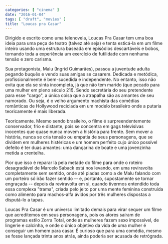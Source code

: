 ```yaml
---
categories: [ "cinema" ]
date: "2016-01-04"
tags: [ "draft", "movies" ]
title: "Loucas pra Casar"
---
```

Dirigido e escrito como uma telenovela, Loucas Pra Casar tem uma boa
ideia para uma peça de teatro (talvez até seja) e tenta esticá-la em
um filme inteiro usando uma estrutura baseada em episódios descartáveis
e bobos, tornando toda a experiência um exercício de futilidade com
nenhuma tensão e zero carisma.

Sua protagonista, Malu (Ingrid Guimarães), passou a juventude adulta
pegando buquês e vendo suas amigas se casarem. Dedicada e metódica,
profissionalmente é bem-sucedida e independente. No entanto, isso
não evita que ela se sinta incompleta, já que não tem marido (que
pecado para uma mulher em pleno século 21!). Sendo secretária do seu
pretendente para esse "cargo", a única coisa que a atrapalha são as
amantes de seu namorado. Ou seja, é o velho argumento machista das
comédias românticas de Hollywood reciclada em um modelo brasileiro
onde a putaria teoricamente é mais liberada.

Teoricamente. Mesmo sendo brasileiro, o filme é surpreendentemente
conservador, frio e distante, pois se concentra em gags televisivas
inocentes que quase nunca movem a história para frente. Sem mover a
história, nunca se cria tensão ou empatia de seus personagens, que se
dividem em mulheres histéricas e um homem perfeito cujo único possível
defeito é ter duas amantes: uma dançarina de boate e uma jovenzinha
metida a crentelha.

Pior que isso é reparar lá pela metade do filme para onde o roteiro
desagradável de Marcelo Saback está nos levando, em uma reviravolta
completamente sem sentido, onde até piadas como a de Malu falando com um
porteiro só irão fazer sentido -- e, portanto, supostamente se tornar
engraçada -- depois da reviravolta em si, quando tivermos entendido
toda essa complexa "trama", criada pelo jeito por uma mente feminina
construída como alimento para machos-alfa ávidos por três mulheres
dispostas a disputá-lo a tapas.

Loucas Pra Casar é um universo limitado demais para virar sequer um filme
que acreditemos em seus personagens, pois os atores saíram de programas
estilo Zorra Total, onde as mulheres fazem sexo impossível, de lingerie
e calcinha, e onde o único objetivo da vida de uma mulher é conseguir
um homem para casar. É curioso que para uma comédia, mesmo se fosse
lançada trinta anos atrás, ainda poderia ser acusada de retrógrada.
